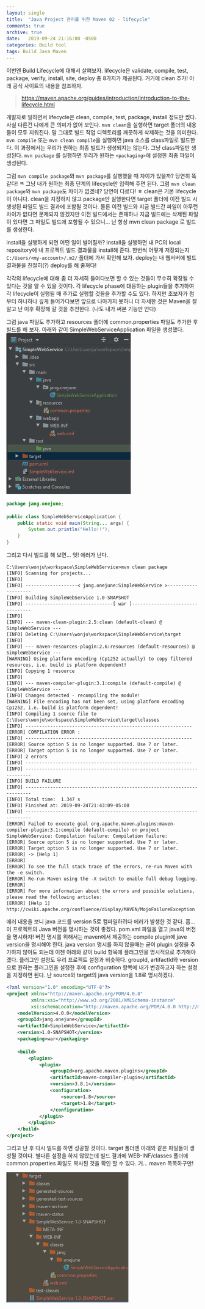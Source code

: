 ```yaml
---
layout: single
title:  "Java Project 관리를 위한 Maven 02 - lifecycle"
comments: true
archive: true
date:   2019-09-24 21:16:00 -0500
categories: Build tool
tags: Build Java Maven
---
```


이번엔 Build Lifecycle에 대해서 살펴보자. lifecycle은 validate, compile, test, package, verify, install, site, deploy 총 8가지가 제공된다. 거기에 clean 추가! 아래 공식 사이트의 내용을 참조하자.
> https://maven.apache.org/guides/introduction/introduction-to-the-lifecycle.html

개발자로 일하면서 lifecycle은 clean, compile, test, package, install 정도만 썼다. 사실 다른건 나에게 큰 의미가 없어 보인다. `mvn clean`을 실행하면 target 폴더의 내용들이 모두 지워진다. 말 그대로 빌드 작업 디렉토리를 깨끗하게 삭제하는 것을 의미한다. `mvn compile` 또는 `mvn clean compile`을 실행하면 java 소스를 class파일로 빌드한다. 이 과정에서는 우리가 원하는 최종 빌드가 생성되지는 않는다. 그냥 class파일만 생성된다. `mvn package` 를 실행하면 우리가 원하는 `<packaging>`에 설정한 최종 파일이 생성된다.

그럼 `mvn compile package`와 `mvn package`를 실행했을 때 차이가 있을까? 당연히 똑같다! ㅋ 그냥 내가 원하는 최종 단계의 lifecycle만 입력해 주면 된다. 그럼 `mvn clean package`와 `mvn package`도 차이가 없겠네? 당연이 다르다! ㅎ clean은 기본 lifecycle이 아니다. clean을 지정하지 않고 package만 실행한다면 target 폴더에 이전 빌드 시 생성된 파일도 빌드 결과에 포함될 것이다. 물론 이전 빌드와 지금 빌드간 파일이 아무런 차이가 없다면 문제되지 않겠지만 이전 빌드에서는 존재하나 지금 빌드에는 삭제된 파일이 있다면 그 파일도 빌드에 포함될 수 있으니... 난 항상 mvn clean package 로 빌드를 생성한다.

install을 실행하게 되면 어떤 일이 벌어질까? install을 실행하면 내 PC의 local repository에 내 프로젝트 빌드 결과물을 install해 준다. 한번씩 어떻게 저장되는지 `C:/Users/<my-account>/.m2/` 폴더에 가서 확인해 보자. deploy는 내 웹서버에 빌드 결과물을 친절히(?) deploy를 해 줄꺼다!

각각의 lifecycle에 대해 좀 더 자세히 들여다보면 할 수 있는 것들이 무수히 확장될 수 있다는 것을 알 수 있을 것이다. 각 lifecycle phase에 대응하는 plugin들을 추가하여 각 lifecycle이 실행될 때 추가로 실행할 것들을 추가할 수도 있다. 하지만 초보자가 첨부터 하나하나 깊게 들어가다보면 앞으로 나아가지 못하니 더 자세한 것은 Maven을 잘 알고 난 이후 확장해 갈 것을 추천한다. (나도 내가 써본 기능만 안다)

그럼 java 파일도 추가하고 resources 폴더에 common.properties 파일도 추가한 후 빌드를 해 보자. 아래와 같이 SimpleWebServiceApplication 파일을 생성했다.  
![project_03](/assets/images/posts/maven/new_project_03.png)

```java
package jang.onejune;

public class SimpleWebServiceApplication {
    public static void main(String... args) {
        System.out.println("Hello!!");
    }
}
```

그리고 다시 빌드를 해 보면... 엇! 에러가 난다.
```
C:\Users\wonju\workspace\SimpleWebService>mvn clean package
[INFO] Scanning for projects...
[INFO]
[INFO] -------------------< jang.onejune:SimpleWebService >--------------------
[INFO] Building SimpleWebService 1.0-SNAPSHOT
[INFO] --------------------------------[ war ]---------------------------------
[INFO]
[INFO] --- maven-clean-plugin:2.5:clean (default-clean) @ SimpleWebService ---
[INFO] Deleting C:\Users\wonju\workspace\SimpleWebService\target
[INFO]
[INFO] --- maven-resources-plugin:2.6:resources (default-resources) @ SimpleWebService ---
[WARNING] Using platform encoding (Cp1252 actually) to copy filtered resources, i.e. build is platform dependent!
[INFO] Copying 1 resource
[INFO]
[INFO] --- maven-compiler-plugin:3.1:compile (default-compile) @ SimpleWebService ---
[INFO] Changes detected - recompiling the module!
[WARNING] File encoding has not been set, using platform encoding Cp1252, i.e. build is platform dependent!
[INFO] Compiling 1 source file to C:\Users\wonju\workspace\SimpleWebService\target\classes
[INFO] -------------------------------------------------------------
[ERROR] COMPILATION ERROR :
[INFO] -------------------------------------------------------------
[ERROR] Source option 5 is no longer supported. Use 7 or later.
[ERROR] Target option 5 is no longer supported. Use 7 or later.
[INFO] 2 errors
[INFO] -------------------------------------------------------------
[INFO] ------------------------------------------------------------------------
[INFO] BUILD FAILURE
[INFO] ------------------------------------------------------------------------
[INFO] Total time:  1.347 s
[INFO] Finished at: 2019-09-24T21:43:09-05:00
[INFO] ------------------------------------------------------------------------
[ERROR] Failed to execute goal org.apache.maven.plugins:maven-compiler-plugin:3.1:compile (default-compile) on project SimpleWebService: Compilation failure: Compilation failure:
[ERROR] Source option 5 is no longer supported. Use 7 or later.
[ERROR] Target option 5 is no longer supported. Use 7 or later.
[ERROR] -> [Help 1]
[ERROR]
[ERROR] To see the full stack trace of the errors, re-run Maven with the -e switch.
[ERROR] Re-run Maven using the -X switch to enable full debug logging.
[ERROR]
[ERROR] For more information about the errors and possible solutions, please read the following articles:
[ERROR] [Help 1] http://cwiki.apache.org/confluence/display/MAVEN/MojoFailureException
```
에러 내용을 보니 java 코드를 version 5로 컴파일하려다 에러가 발생한 것 같다. 흠... 이 프로젝트의 Java 버전을 명시하는 것이 좋겠다. pom.xml 파일을 열고 java의 버전을 명시하자! 버전 명시를 위해서는 maven에서 제공하는 compile plugin에 jave version을 명시해야 한다. java version 명시를 하지 않을때는 굳이 plugin 설정을 추가하지 않아도 되는데 이젠 아래와 같이 build 항목에 플러그인을 명시적으로 추가해야 겠다. 플러그인 설정도 우리 프로젝트 설정과 비슷하다. groupId, artifactId와 version으로 원하는 플러그인을 설정한 후에 configuration 항목에 내가 변경하고자 하는 설정을 지정하면 된다. 난 source와 target의 java version을 1.8로 명시하겠다.
```xml
<?xml version="1.0" encoding="UTF-8"?>
<project xmlns="http://maven.apache.org/POM/4.0.0"
         xmlns:xsi="http://www.w3.org/2001/XMLSchema-instance"
         xsi:schemaLocation="http://maven.apache.org/POM/4.0.0 http://maven.apache.org/xsd/maven-4.0.0.xsd">
    <modelVersion>4.0.0</modelVersion>
    <groupId>jang.onejune</groupId>
    <artifactId>SimpleWebService</artifactId>
    <version>1.0-SNAPSHOT</version>
    <packaging>war</packaging>

    <build>
        <plugins>
            <plugin>
                <groupId>org.apache.maven.plugins</groupId>
                <artifactId>maven-compiler-plugin</artifactId>
                <version>3.8.1</version>
                <configuration>
                    <source>1.8</source>
                    <target>1.8</target>
                </configuration>
            </plugin>
        </plugins>
    </build>
</project>
```
그리고 난 후 다시 빌드를 하면 성공할 것이다. target 폴더엔 아래와 같은 파일들이 생성될 것이다. 별다른 설정을 하지 않았는데 빌드 결과에 WEB-INF/classes 폴더에 common.properties 파일도 복사된 것을 확인 할 수 있다. 거... maven 똑똑하구만!   

![target](/assets/images/posts/maven/target.png)
